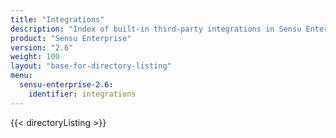 ```yaml
---
title: "Integrations"
description: "Index of built-in third-party integrations in Sensu Enterprise."
product: "Sensu Enterprise"
version: "2.6"
weight: 100
layout: "base-for-directory-listing"
menu:
  sensu-enterprise-2.6:
    identifier: integrations
---
```


{{< directoryListing >}}
